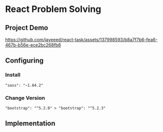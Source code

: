 # React Problem Solving

## Project Demo



https://github.com/jayeeed/react-task/assets/137998593/b8a7f7b6-fea6-467b-b56e-ece2bc268fb6



## Configuring

### Install 
```"sass": "~1.64.2"```

### Change Version
```"bootstrap": "^5.2.0" > "bootstrap": "^5.2.3"```

## Implementation


